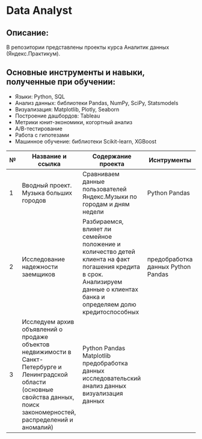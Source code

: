 # Data Analyst
## Описание:
В репозитории представлены проекты курса Аналитик данных (Яндекс.Практикум).

## Основные инструменты и навыки, полученные при обучении:

* Языки: Python, SQL
* Анализ данных: библиотеки Pandas, NumPy, SciPy, Statsmodels
* Визуализация: Matplotlib, Plotly, Seaborn
* Построение дашбордов: Tableau
* Метрики юнит-экономики, когортный анализ
* А/В-тестирование
* Работа с гипотезами
* Машинное обучение: библиотеки Scikit-learn, XGBoost


| № | Название и ссылка  | Содержание проекта   | Иснтрументы  |
|---|--------------------|----------------------|--------------|
| 1 | Вводный проект. Музыка больших городов  | Сравниваем данные пользователей Яндекс.Музыки по городам и дням недели | Python Pandas |
| 2 | Исследование надежности заемщиков | Разбираемся, влияет ли семейное положение и количество детей клиента на факт погашения кредита в срок. Анализируем данные о клиентах банка и определяем долю кредитоспособных  | предобработка данных Python Pandas|
| 3 | Исследуем архив объявлений о продаже объектов недвижимости в Санкт-Петербурге и Ленинградской области (основные свойства данных, поиск закономерностей, распределений и аномалий) | Python Pandas Matplotlib предобработка данных исследовательский анализ данных визуализация данных |
